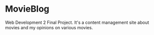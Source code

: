 # MovieBlog
Web Development 2 Final Project. It's a content management site about movies and my opinions on various movies.
